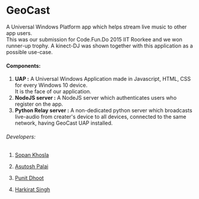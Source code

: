 # GeoCast

A Universal Windows Platform app which helps stream live music to other app users.  
This was our submission for Code.Fun.Do 2015 IIT Roorkee and we won runner-up trophy. 
A kinect-DJ was shown together with this application as a possible use-case. 

#### Components:

1. **UAP :** A Universal Windows Application made in Javascript, HTML, CSS for every Windows 10 device.  
It is the face of our application.  
2. **NodeJS server :** A NodeJS server which authenticates users who register on the app.  
3. **Python Relay server :** A non-dedicated python server which broadcasts live-audio from creater's device to all devices, connected to the same network, having GeoCast UAP installed. 

###### Developers: 
1. [Sopan Khosla](https://github.com/sopu/)

2. [Asutosh Palai](https://github.com/asutoshpalai)

3. [Punit Dhoot](https://github.com/pdhoot)

4. [Harkirat Singh](https://github.com/hkirat)

